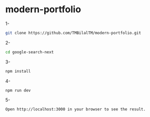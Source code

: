 # modern-portfolio
1-
```bash
git clone https://github.com/TMBilalTM/modern-portfolio.git
```
2-
```bash
cd google-search-next
```
3-
```bash
npm install
```
4-
```bash
npm run dev
```
5-
```bash
Open http://localhost:3000 in your browser to see the result.
```

